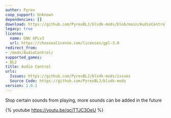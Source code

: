 ```yaml
---
author: Pyrex
coop_support: Unknown
dependencies: []
download: https://github.com/PyrexBLJ/blsdk-mods/blob/main/AudioControl/AudioControl1_0_1.rar
legacy: true
license:
  name: GNU GPLv3
  url: https://choosealicense.com/licenses/gpl-3.0
redirect_from:
- /mods/AudioControl/
supported_games:
- BL2
title: Audio Control
urls:
  Issues: https://github.com/PyrexBLJ/blsdk-mods/issues
  Source Code: https://github.com/PyrexBLJ/blsdk-mods
version: 1.0.1
---
```

Stop certain sounds from playing, more sounds can be added in the future 

{% youtube https://youtu.be/qcjTTJC3OeU %}